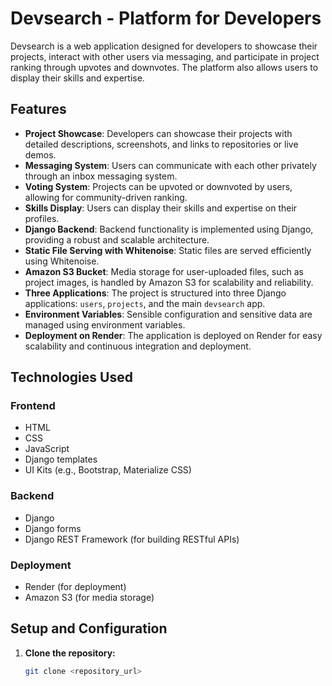 # Devsearch - Platform for Developers

Devsearch is a web application designed for developers to showcase their projects, interact with other users via messaging, and participate in project ranking through upvotes and downvotes. The platform also allows users to display their skills and expertise.

## Features

- **Project Showcase**: Developers can showcase their projects with detailed descriptions, screenshots, and links to repositories or live demos.
- **Messaging System**: Users can communicate with each other privately through an inbox messaging system.
- **Voting System**: Projects can be upvoted or downvoted by users, allowing for community-driven ranking.
- **Skills Display**: Users can display their skills and expertise on their profiles.
- **Django Backend**: Backend functionality is implemented using Django, providing a robust and scalable architecture.
- **Static File Serving with Whitenoise**: Static files are served efficiently using Whitenoise.
- **Amazon S3 Bucket**: Media storage for user-uploaded files, such as project images, is handled by Amazon S3 for scalability and reliability.
- **Three Applications**: The project is structured into three Django applications: `users`, `projects`, and the main `devsearch` app.
- **Environment Variables**: Sensible configuration and sensitive data are managed using environment variables.
- **Deployment on Render**: The application is deployed on Render for easy scalability and continuous integration and deployment.

## Technologies Used

### Frontend
- HTML
- CSS
- JavaScript
- Django templates
- UI Kits (e.g., Bootstrap, Materialize CSS)

### Backend
- Django
- Django forms
- Django REST Framework (for building RESTful APIs)

### Deployment
- Render (for deployment)
- Amazon S3 (for media storage)

## Setup and Configuration

1. **Clone the repository:**

   ```bash
   git clone <repository_url>
